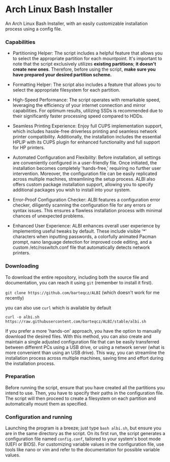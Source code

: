 # Arch Linux Bash Installer
An Arch Linux Bash Installer, with an easily customizable installation process using a config file.

### Capabilities

- Partitioning Helper: The script includes a helpful feature that allows you to select the appropriate partition for each mountpoint. It's important to note that the script exclusively utilizes **existing partitions**; **it doesn't create new ones**. Therefore, before using the script, **make sure you have prepared your desired partition scheme.**

- Formatting Helper: The script also includes a feature that allows you to select the appropriate filesystem for each partition.

- High-Speed Performance: The script operates with remarkable speed, leveraging the efficiency of your internet connection and mirror capabilities. For optimum results, utilizing SSDs is recommended due to their significantly faster processing speed compared to HDDs.

- Seamless Printing Experience: Enjoy full CUPS implementation support, which includes hassle-free driverless printing and seamless network printer compatibility. Additionally, the installation includes the essential HPLIP with its CUPS plugin for enhanced functionality and full support for HP printers.

- Automated Configuration and Flexibility: Before installation, all settings are conveniently configured in a user-friendly file. Once initiated, the installation becomes completely 'hands-free,' requiring no further user intervention. Moreover, the configuration file can be easily replicated across multiple machines, streamlining the setup process. ALBI also offers custom package installation support, allowing you to specify additional packages you wish to install into your system.

- Error-Proof Configuration Checker: ALBI features a configuration error checker, diligently scanning the configuration file for any errors or syntax issues. This ensures a flawless installation process with minimal chances of unexpected problems.

- Enhanced User Experience: ALBI enhances overall user experience by implementing useful tweaks by default. These include visible '*' characters when inputting passwords, a colorfully animated Pacman prompt, nano language detection for improved code editing, and a custom /etc/nsswitch.conf file that automatically detects network printers.

### Downloading
To download the entire repository, including both the source file and documentation, you can reach it using `git` (remember to install it first).

`git clone https://github.com/barteqcz/ALBI` (which doesn't work for me recently)

you can also use `curl` which is available by default

`curl -o albi.sh https://raw.githubusercontent.com/barteqcz/ALBI/stable/albi.sh`

If you prefer a more 'hands-on' approach, you have the option to manually download the desired files. With this method, you can also create and maintain a single adjusted configuration file that can be easily transferred between different PCs using a USB drive, or using a network server (what is more convenient than using an USB drive). This way, you can streamline the installation process across multiple machines, saving time and effort during the installation process.

### Preparation
Before running the script, ensure that you have created all the partitions you intend to use. Then, you have to specify their paths in the configuration file. The script will then proceed to create a filesystem on each partition and automatically mount them as specified.

### Configuration and running
Launching the program is a breeze; just type `bash albi.sh`, but ensure you are in the same directory as the script. On its first run, the script generates a configuration file named `config.conf`, tailored to your system's boot mode (UEFI or BIOS). For customizing variable values in the configuration file, use tools like nano or vim and refer to the documentation for possible variable values.
